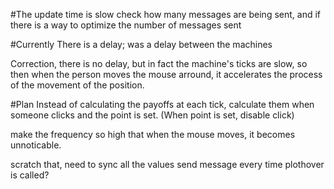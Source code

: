 
#The update time is slow
check how many messages are being sent,
and if there is a way to optimize the number of messages sent


#Currently
There is a delay; was a delay between the machines

Correction, there is no delay, but in fact the machine's ticks are slow, 
so then when the person moves the mouse arround, it accelerates the
process of the movement of the position.

#Plan
Instead of calculating the payoffs at each tick, calculate them when
someone clicks and the point is set. (When point is set, disable click)

make the frequency so high that when the mouse moves, it becomes
unnoticable.

scratch that, need to sync all the values
send message every time plothover is called?

